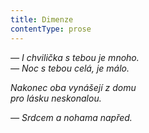 ```yaml
---
title: Dimenze
contentType: prose
---
```


_— I chvilička s tebou je mnoho.  
— Noc s tebou celá, je málo._

_Nakonec oba vynášejí z domu  
pro lásku neskonalou._

_— Srdcem a nohama napřed._
